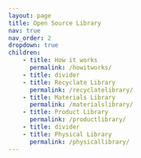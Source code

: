```yaml
---
layout: page
title: Open Source Library
nav: true
nav_order: 2
dropdown: true
children:
    - title: How it works
      permalink: /howitworks/
    - title: divider
    - title: Recyclate Library
      permalink: /recyclatelibrary/
    - title: Materials Library
      permalink: /materialslibrary/
    - title: Product Library
      permalink: /productlibrary/
    - title: divider
    - title: Physical Library
      permalink: /physicallibrary/
---
```

